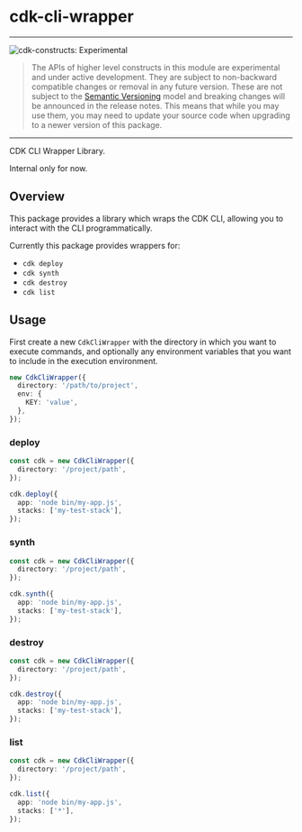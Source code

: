 # cdk-cli-wrapper
<!--BEGIN STABILITY BANNER-->

---

![cdk-constructs: Experimental](https://img.shields.io/badge/cdk--constructs-experimental-important.svg?style=for-the-badge)

> The APIs of higher level constructs in this module are experimental and under active development.
> They are subject to non-backward compatible changes or removal in any future version. These are
> not subject to the [Semantic Versioning](https://semver.org/) model and breaking changes will be
> announced in the release notes. This means that while you may use them, you may need to update
> your source code when upgrading to a newer version of this package.

---

<!--END STABILITY BANNER-->

CDK CLI Wrapper Library.

Internal only for now.

## Overview

This package provides a library which wraps the CDK CLI, allowing you to interact with the CLI programmatically.

Currently this package provides wrappers for:

- `cdk deploy`
- `cdk synth`
- `cdk destroy`
- `cdk list`

## Usage

First create a new `CdkCliWrapper` with the directory in which you want to execute commands,
and optionally any environment variables that you want to include in the execution environment.

```ts
new CdkCliWrapper({
  directory: '/path/to/project',
  env: {
    KEY: 'value',
  },
});
```

### deploy

```ts
const cdk = new CdkCliWrapper({
  directory: '/project/path',
});

cdk.deploy({
  app: 'node bin/my-app.js',
  stacks: ['my-test-stack'],
});
```

### synth

```ts
const cdk = new CdkCliWrapper({
  directory: '/project/path',
});

cdk.synth({
  app: 'node bin/my-app.js',
  stacks: ['my-test-stack'],
});
```

### destroy

```ts
const cdk = new CdkCliWrapper({
  directory: '/project/path',
});

cdk.destroy({
  app: 'node bin/my-app.js',
  stacks: ['my-test-stack'],
});
```

### list

```ts
const cdk = new CdkCliWrapper({
  directory: '/project/path',
});

cdk.list({
  app: 'node bin/my-app.js',
  stacks: ['*'],
});
```
